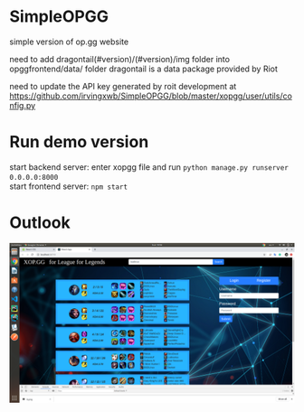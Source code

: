 # SimpleOPGG
simple version of op.gg website

need to add dragontail(#version)/(#version)/img folder into opggfrontend/data/ folder
dragontail is a data package provided by Riot 

need to update the API key generated by roit development at https://github.com/irvingxwb/SimpleOPGG/blob/master/xopgg/user/utils/config.py

# Run demo version

start backend server:
enter xopgg file and run ```python manage.py runserver 0.0.0.0:8000``` \
start frontend server: ```npm start```

# Outlook
![alt text][outlook]

[outlook]: https://github.com/irvingxwb/SimpleOPGG/blob/master/outlook.png

